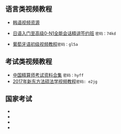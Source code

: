 ## 语言类视频教程

- [韩语视频资源](http://pan.baidu.com/share/link?shareid=2300552241&uk=4094545212)
- [日语入门至高级0-N1全能会话精讲签约班]( http://pan.baidu.com/s/1kU2MWon) `密码：74kd`


- [葡萄牙语初级视频教程](http://pan.baidu.com/s/1kUaEcJH )`密码：gl5a`

## 考试类视频教程
- [中国精算师考试资料合集](http://pan.baidu.com/s/1i5KFmM5) `密码：hyff`
- [2017年新东方法硕法学视频教程](http://pan.baidu.com/s/1sllSL1j )`密码: e2jg`


## 国家考试


- []()
- []()
- []()
- []()
